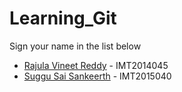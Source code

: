 # Learning_Git

Sign your name in the list below

- [Rajula Vineet Reddy](http://github.com/rajula96reddy/) - IMT2014045
- [Suggu Sai Sankeerth](https://github.com/SugguSaiSankeerth) - IMT2015040
